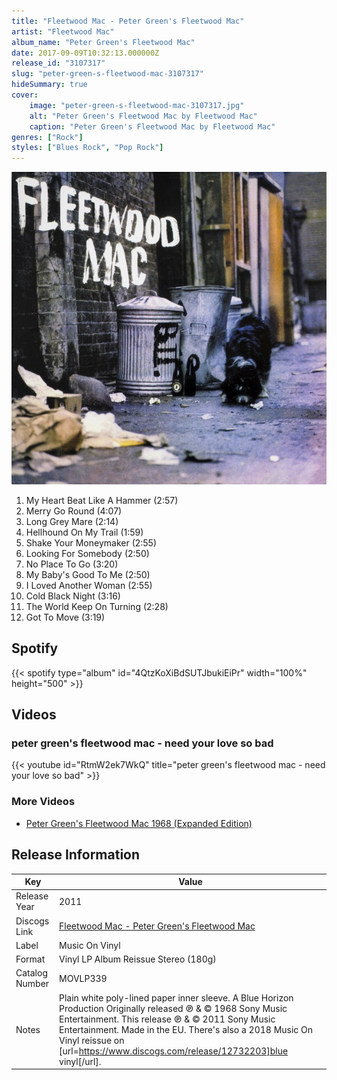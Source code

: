 ```yaml
---
title: "Fleetwood Mac - Peter Green's Fleetwood Mac"
artist: "Fleetwood Mac"
album_name: "Peter Green's Fleetwood Mac"
date: 2017-09-09T10:32:13.000000Z
release_id: "3107317"
slug: "peter-green-s-fleetwood-mac-3107317"
hideSummary: true
cover:
    image: "peter-green-s-fleetwood-mac-3107317.jpg"
    alt: "Peter Green's Fleetwood Mac by Fleetwood Mac"
    caption: "Peter Green's Fleetwood Mac by Fleetwood Mac"
genres: ["Rock"]
styles: ["Blues Rock", "Pop Rock"]
---
```


![Peter Green's Fleetwood Mac by Fleetwood Mac](peter-green-s-fleetwood-mac-3107317.jpg)

<!-- section break -->

1. My Heart Beat Like A Hammer (2:57)
2. Merry Go Round (4:07)
3. Long Grey Mare (2:14)
4. Hellhound On My Trail (1:59)
5. Shake Your Moneymaker (2:55)
6. Looking For Somebody (2:50)
7. No Place To Go (3:20)
8. My Baby's Good To Me (2:50)
9. I Loved Another Woman (2:55)
10. Cold Black Night (3:16)
11. The World Keep On Turning (2:28)
12. Got To Move (3:19)

<!-- section break -->


## Spotify
{{< spotify type="album" id="4QtzKoXiBdSUTJbukiEiPr" width="100%" height="500" >}}



## Videos
### peter green's fleetwood mac - need your love so bad
{{< youtube id="RtmW2ek7WkQ" title="peter green's fleetwood mac - need your love so bad" >}}<br>

### More Videos

- [Peter Green's Fleetwood Mac  1968  (Expanded Edition)](https://www.youtube.com/watch?v=mF9wRyQGv1k)


## Release Information
|  Key           | Value                                                |
| ---------------| ---------------------------------------------------- |
| Release Year   | 2011                                   |
| Discogs Link   | [Fleetwood Mac - Peter Green's Fleetwood Mac](https://www.discogs.com/release/3107317-Fleetwood-Mac-Peter-Greens-Fleetwood-Mac) |
| Label          | Music On Vinyl |
| Format         | Vinyl LP Album Reissue Stereo (180g) |
| Catalog Number | MOVLP339 |
| Notes | Plain white poly-lined paper inner sleeve.  A Blue Horizon Production  Originally released ℗ & © 1968 Sony Music Entertainment. This release ℗ & © 2011 Sony Music Entertainment.  Made in the EU.  There's also a 2018 Music On Vinyl reissue on [url=https://www.discogs.com/release/12732203]blue vinyl[/url]. |